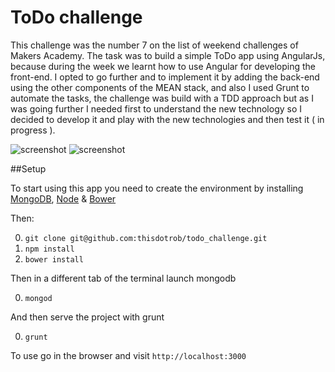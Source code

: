 # ToDo challenge

This challenge was the number 7 on the list of weekend challenges of Makers Academy. The task was to build a simple ToDo app using AngularJs, because during the week we learnt how to use Angular for developing the front-end. I opted to go further and to implement it by adding the back-end using the other components of the MEAN stack, and also I used Grunt to automate the tasks, the challenge was build with a TDD approach but as I was going further I needed first to understand the new technology so I decided to develop it and play with the new technologies and then test it ( in progress ).

![screenshot](http://i.imgur.com/A5KDeBP.png)
![screenshot](http://i.imgur.com/fGFK1MF.png)

##Setup 

To start using this app you need to create the environment by installing [MongoDB](https://docs.mongodb.org/manual/installation/), [Node](https://nodejs.org/en/) & [Bower](http://bower.io/)

Then: 

0. ```git clone git@github.com:thisdotrob/todo_challenge.git```
0. ```npm install```
0. ```bower install```

Then in a different tab of the terminal launch mongodb

0. ```mongod```

And then serve the project with grunt

0. ```grunt```

To use go in the browser and visit ```http://localhost:3000```

